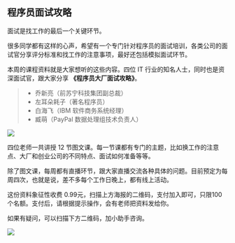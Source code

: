 ## 程序员面试攻略

面试是找工作的最后一个关键环节。

很多同学都有这样的心声，希望有一个专门针对程序员的面试培训，各类公司的面试官分享评分标准和找工作的注意事项，最好还包括模拟面试环节。

本周的课程资料就是大家想听的这些内容。四位 IT 行业的知名人士，同时也是资深面试官，跟大家分享 **《程序员大厂面试攻略》**。

> - 乔新亮（前苏宁科技集团副总裁）
> - 左耳朵耗子（著名程序员）
> - 白海飞（IBM 软件商务系统经理）
> - 臧萌（PayPal 数据处理组技术负责人）

![](https://www.wangbase.com/blogimg/asset/202101/bg2021010624.jpg)

四位老师一共讲授 12 节图文课。每一节课都有专门的主题，比如换工作的注意点、大厂和创业公司的不同特点、面试如何准备等等。

除了图文课，每周都有直播环节，跟大家直播交流各种具体的问题。目前预定为每周四次，也就是说，差不多每个工作日晚上，都有线上活动。

这份资料象征性收费 0.99元，扫描上方海报的二维码，支付加入即可，只限100个名额。支付后，请根据提示操作，会有老师把资料发给你。

如果有疑问，可以扫描下方二维码，加小助手咨询。

![](https://www.wangbase.com/blogimg/asset/202101/bg2021010625.jpg)

